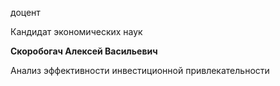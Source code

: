 доцент

Кандидат экономических наук

**Скоробогач Алексей Васильевич**

Анализ эффективности инвестиционной привлекательности